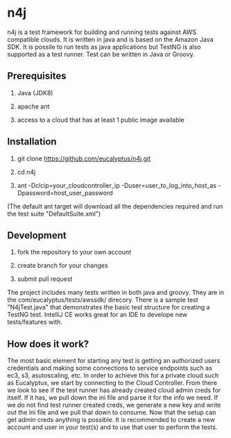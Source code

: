 # n4j
n4j is a test framework for building and running tests against AWS compatible clouds. It is written in java and is based on the Amazon Java SDK. It is possile to run tests as java applications but TestNG is also supported as a test runner. Test can be written in Java or Groovy.

Prerequisites
------
1. Java (JDK8)

2. apache ant

3. access to a cloud that has at least 1 public image available

Installation
------
1. git clone https://github.com/eucalyptus/n4j.git

2. cd n4j

3. ant -Dclcip=your_cloudcontroller_ip -Duser=user_to_log_into_host_as -Dpassword=host_user_password

(The default ant target will download all the dependencies required and run the test suite "DefaultSuite.xml")

Development
------
1. fork the repository to your own account

2. create branch for your changes

3. submit pull request

The project includes many tests written in both java and groovy. They are in the com/eucalyptus/tests/awssdk/ direcory. There is a sample test "N4jTest.java" that demonstrates the basic test structure for creating a TestNG test. IntelliJ CE works great for an IDE to develope new tests/features with.

How does it work?
------
The most basic element for starting any test is getting an authorized users credentials and making some connections to service endpoints such as ec3, s3, asutoscaling, etc. In order to achieve this for a private cloud such as Eucalyptus, we start by connecting to the Cloud Controller. From there we look to see if the test runner has already created cloud admin creds for itself. If it has, we pull down the ini file and parse it for the info we need. If we do not find test runner created creds, we generate a new key and write out the ini file and we pull that down to consume. Now that the setup can get admin creds anything is possible. It is recommended to create a new account and user in your test(s) and to use that user to perform the tests.
